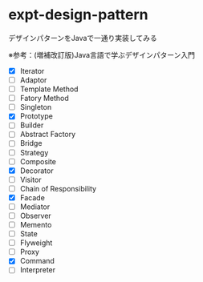 # expt-design-pattern

デザインパターンをJavaで一通り実装してみる

※参考：(増補改訂版)Java言語で学ぶデザインパターン入門

- [X] Iterator
- [ ] Adaptor
- [ ] Template Method
- [ ] Fatory Method
- [ ] Singleton
- [X] Prototype
- [ ] Builder
- [ ] Abstract Factory
- [ ] Bridge
- [ ] Strategy
- [ ] Composite
- [X] Decorator
- [ ] Visitor
- [ ] Chain of Responsibility
- [X] Facade
- [ ] Mediator
- [ ] Observer
- [ ] Memento
- [ ] State
- [ ] Flyweight
- [ ] Proxy
- [X] Command
- [ ] Interpreter
